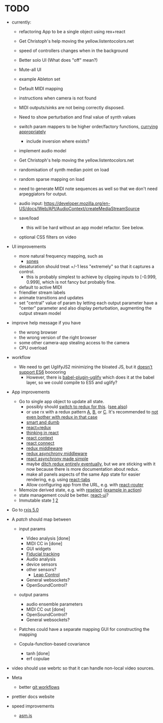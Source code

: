 # TODO

* currently:

  * refactoring App to be a single object using rex+react
  * Get Christoph's help moving the yellow.listentocolors.net
  * speed of controllers changes when in the background
  * Better solo UI (What does "off" mean?)
  * Mute-all UI
  * example Ableton set
  * Default MIDI mapping
  * instructions when camera is not found
  * MIDI outputs/sinks are not being correctly disposed.
  * Need to show perturbation and final value of synth values
  * switch param mappers to be higher order/factory functions,
    [currying](https://web.archive.org/web/20140714014530/http://hughfdjackson.com/javascript/why-curry-helps) [appropriately](http://ramdajs.com/docs/#expand)
    * include inversion where exists?
  * implement audio model
  * Get Christoph's help moving the yellow.listentocolors.net
  * randomisation of synth median point on load
  * random sparse mapping on load
  * need to generate MIDI note sequences as well so that we don't need arpeggiators for output.
  * audio input: https://developer.mozilla.org/en-US/docs/Web/API/AudioContext/createMediaStreamSource
  * save/load

    * this will be hard without an app model refactor. See below.

  * optional CSS filters on video

* UI improvements
  * more natural frequency mapping, such as
    * [sones](http://www.icad.org/Proceedings/2006/FergusonCabrera2006.pdf)
  * desaturation should treat +/-1 less "extremely" so that it captures a control.
    * this is probably simplest to achieve by clipping inputs to [-0.999, 0.999], which is not fancy but probably fine.
  * default to active MIDI
  * friendlier stream labels
  * animate transitions and updates
  * set "central" value of param by letting each output parameter have a "center" parameter and also display perturbation, augmenting the output stream model

* improve help message if you have

  * the wrong browser
  * the wrong version of the right browser
  * some other camera-app stealing access to the camera
  * CPU overload

* workflow

  * We need to get UglifyJS2 minimizing the bloated JS, but it [doesn't support ES6](https://github.com/mishoo/UglifyJS2/issues/448) booooring
    * However, there is [babel-plugin-uglify](https://www.npmjs.com/package/babel-plugin-uglify) which does it at the babel layer, so we could compile to ES5 and uglify?

* App improvements
  * Go to single app object to update all state.
    * possibly should [switch to redux for this](http://redux.js.org/docs/basics/UsageWithReact.html).  ([see also](https://www.gitbook.com/book/tonyhb/redux-without-profanity/details))
    * or use rx with a redux pattern [A](https://github.com/jas-chen/rx-redux), [B](https://github.com/jas-chen/redux-core), or [C](https://github.com/acdlite/redux-rx). It's recommended to [not even bother with redux in that case](http://redux.js.org/docs/introduction/PriorArt.html#rx)
    * [smart and dumb](https://medium.com/@dan_abramov/smart-and-dumb-components-7ca2f9a7c7d0#.1ib9ws3ub)
    * [react+redux](http://redux.js.org/docs/basics/UsageWithReact.html)
    * [thinking in react](https://facebook.github.io/react/docs/thinking-in-react.html)
    * [react context](https://facebook.github.io/react/docs/context.html)
    * [react connect](https://github.com/reactjs/react-redux/blob/master/docs/api.md#connectmapstatetoprops-mapdispatchtoprops-mergeprops-options)
    * [redux middleware](http://redux.js.org/docs/advanced/Middleware.html)
    * [redux asynchrony middleware](http://redux.js.org/docs/advanced/AsyncActions.html)
    * [react asynchrony made simple](https://reactjsnews.com/redux-middleware)
    * maybe [ditch redux entirely eventually](https://github.com/jas-chen/rx-redux), but we are sticking with it now because there is more documentation about redux.
    * make all panels aspects of the same App state for easier rendering, e.g. using [react-tabs](https://github.com/reactjs/react-tabs)
    * Allow configuring app from the URL, e.g. with [react-router](https://github.com/reactjs/react-router)
  * Memoize derived state, e.g. with [reselect](https://github.com/reactjs/reselect) ([example in action](http://redux.js.org/docs/recipes/ComputingDerivedData.html))
  * state management could be better. [react-ui](https://github.com/tonyhb/redux-ui)?
  * Immutable state [1](https://facebook.github.io/react/docs/advanced-performance.html) [2](https://blog.risingstack.com/the-react-js-way-flux-architecture-with-immutable-js/)

* Go to [rxjs 5.0](https://github.com/ReactiveX/RxJS)
* A *patch* should map between

    * input params

        * Video analysis [done]
        * MIDI CC in [done]
        * GUI widgets
        * [Fiducial tracking](https://github.com/mkalten/reacTIVision/tree/master/ext/libfidtrack)
        * Audio analysis
        * device sensors
        * other sensors?
          * [Leap Control](https://developer.leapmotion.com/getting-started/javascript)
        * General websockets?
        * OpenSoundControl?

    * output params

      * audio ensemble parameters
      * MIDI CC out [done]
      * OpenSoundControl?
      * General websockets?

    * Patches could have a separate mapping GUI for constructing the mapping
    * Copula-function-based covariance

      * tanh [done]
      * erf copulae

* video should use webrtc so that it can handle non-local video sources.
* Meta

    * better [git workflows](http://www.toptal.com/git/git-workflows-for-pros-a-good-git-guide)

* prettier docs website

* speed improvements

  * [asm.js](http://www.slideshare.net/fitc_slideshare/leveraging-asmjsclientside)
